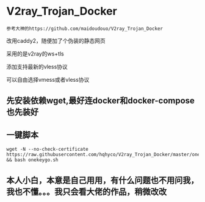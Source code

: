 # V2ray_Trojan_Docker
```
参考大神的https://github.com/maidoudouo/V2ray_Trojan_Docker
```
改用caddy2，随便加了个伪装的静态网页

采用的是v2ray的ws+tls

添加支持最新的vless协议

可以自由选择vmess或者vless协议

## 先安装依赖wget,最好连docker和docker-compose也先装好

## 一键脚本
```
wget -N --no-check-certificate https://raw.githubusercontent.com/hqhyco/V2ray_Trojan_Docker/master/onekeygo.sh && bash onekeygo.sh
```
## 本人小白，本意是自己用用，有什么问题也不用问我，我也不懂。。。我只会看大佬的作品，稍微改改
